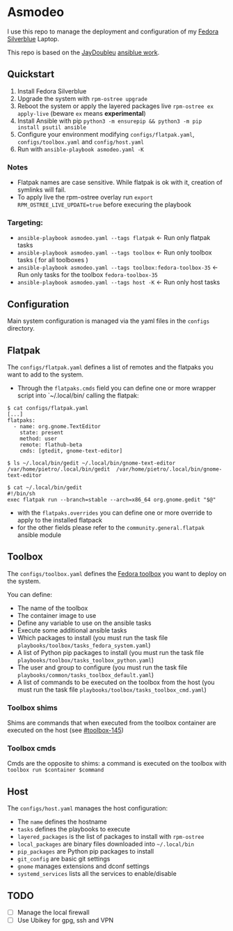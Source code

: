 # Asmodeo

I use this repo to manage the deployment and configuration of my [Fedora Silverblue](https://docs.fedoraproject.org/en-US/fedora-silverblue/) Laptop.

This repo is based on the [JayDoubleu](https://github.com/JayDoubleu) [ansiblue work](https://github.com/JayDoubleu/ansiblue).

## Quickstart

1. Install Fedora Silverblue
2. Upgrade the system with `rpm-ostree upgrade`
3. Reboot the system or apply the layered packages live `rpm-ostree ex apply-live` (beware `ex` means **experimental**)
4. Install Ansible with pip `python3 -m ensurepip && python3 -m pip install psutil ansible`
5. Configure your environment modifying `configs/flatpak.yaml`, `configs/toolbox.yaml` and `config/host.yaml`
6. Run with `ansible-playbook asmodeo.yaml -K`

### Notes

- Flatpak names are case sensitive. While flatpak is ok with it, creation of symlinks will fail.
- To apply live the rpm-ostree overlay run `export RPM_OSTREE_LIVE_UPDATE=true` before execuring the playbook

### Targeting:
- `ansible-playbook asmodeo.yaml --tags flatpak` <- Run only flatpak tasks
- `ansible-playbook asmodeo.yaml --tags toolbox` <- Run only toolbox tasks ( for all toolboxes )
- `ansible-playbook asmodeo.yaml --tags toolbox:fedora-toolbox-35` <- Run only tasks for the toolbox `fedora-toolbox-35`
- `ansible-playbook asmodeo.yaml --tags host -K` <- Run only host tasks

## Configuration

Main system configuration is managed via the yaml files in the `configs` directory.

## Flatpak

The `configs/flatpak.yaml` defines a list of remotes and the flatpaks you want to add to the system.

* Through the `flatpaks.cmds` field you can define one or more wrapper script into `~/.local/bin/ calling the flatpak:
```
$ cat configs/flatpak.yaml
[...]
flatpaks:
  - name: org.gnome.TextEditor
    state: present
    method: user
    remote: flathub-beta
    cmds: [gtedit, gnome-text-editor]

$ ls ~/.local/bin/gedit ~/.local/bin/gnome-text-editor 
/var/home/pietro/.local/bin/gedit  /var/home/pietro/.local/bin/gnome-text-editor

$ cat ~/.local/bin/gedit
#!/bin/sh
exec flatpak run --branch=stable --arch=x86_64 org.gnome.gedit "$@"
```
* with the `flatpaks.overrides` you can define one or more override to apply to the installed flatpack
* for the other fields please refer to the `community.general.flatpak` ansible module

## Toolbox

The `configs/toolbox.yaml` defines the [Fedora toolbox](https://containertoolbx.org/) you want to deploy on the system.

You can define:
- The name of the toolbox
- The container image to use
- Define any variable to use on the ansible tasks
- Execute some additional ansible tasks
- Which packages to install (you must run the task file `playbooks/toolbox/tasks_fedora_system.yaml`)
- A list of Python pip packages to install (you must run the task file `playbooks/toolbox/tasks_toolbox_python.yaml`)
- The user and group to configure (you must run the task file `playbooks/common/tasks_toolbox_default.yaml`)
- A list of commands to be executed on the toolbox from the host (you must run the task file `playbooks/toolbox/tasks_toolbox_cmd.yaml`)

### Toolbox shims

Shims are commands that when executed from the toolbox container are executed on the host (see [#toolbox-145](https://github.com/containers/toolbox/issues/145))

### Toolbox cmds

Cmds are the opposite to shims: a command is executed on the toolbox with `toolbox run $container $command`

## Host

The `configs/host.yaml` manages the host configuration:

- The `name` defines the hostname
- `tasks` defines the playbooks to execute
- `layered_packages` is the list of packages to install with `rpm-ostree`
- `local_packages` are binary files downloaded into `~/.local/bin`
- `pip_packages` are Python pip packages to install
- `git_config` are basic git settings
- `gnome` manages extensions and dconf settings
- `systemd_services` lists all the services to enable/disable

## TODO

- [ ] Manage the local firewall
- [ ] Use Ubikey for gpg, ssh and VPN
